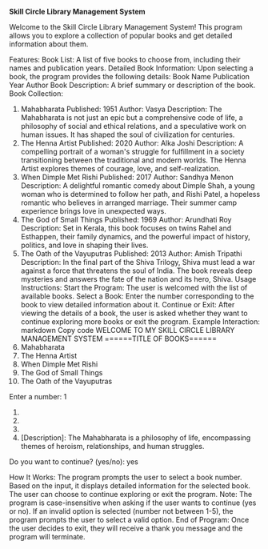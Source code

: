 **Skill Circle Library Management System**



Welcome to the Skill Circle Library Management System! This program allows you to explore a collection of popular books and get detailed information about them.

Features:
Book List: A list of five books to choose from, including their names and publication years.
Detailed Book Information: Upon selecting a book, the program provides the following details:
Book Name
Publication Year
Author
Book Description: A brief summary or description of the book.
Book Collection:
1. Mahabharata
Published: 1951
Author: Vasya
Description: The Mahabharata is not just an epic but a comprehensive code of life, a philosophy of social and ethical relations, and a speculative work on human issues. It has shaped the soul of civilization for centuries.
2. The Henna Artist
Published: 2020
Author: Alka Joshi
Description: A compelling portrait of a woman's struggle for fulfillment in a society transitioning between the traditional and modern worlds. The Henna Artist explores themes of courage, love, and self-realization.
3. When Dimple Met Rishi
Published: 2017
Author: Sandhya Menon
Description: A delightful romantic comedy about Dimple Shah, a young woman who is determined to follow her path, and Rishi Patel, a hopeless romantic who believes in arranged marriage. Their summer camp experience brings love in unexpected ways.
4. The God of Small Things
Published: 1969
Author: Arundhati Roy
Description: Set in Kerala, this book focuses on twins Rahel and Esthappen, their family dynamics, and the powerful impact of history, politics, and love in shaping their lives.
5. The Oath of the Vayuputras
Published: 2013
Author: Amish Tripathi
Description: In the final part of the Shiva Trilogy, Shiva must lead a war against a force that threatens the soul of India. The book reveals deep mysteries and answers the fate of the nation and its hero, Shiva.
Usage Instructions:
Start the Program: The user is welcomed with the list of available books.
Select a Book: Enter the number corresponding to the book to view detailed information about it.
Continue or Exit: After viewing the details of a book, the user is asked whether they want to continue exploring more books or exit the program.
Example Interaction:
markdown
Copy code
WELCOME TO MY SKILL CIRCLE LIBRARY MANAGEMENT SYSTEM
======TITLE OF BOOKS======
1. Mahabharata
2. The Henna Artist
3. When Dimple Met Rishi
4. The God of Small Things
5. The Oath of the Vayuputras

Enter a number: 1

1. [BOOK NAME]: Mahabharata
2. [Published]: 1951
3. [Author]: Vasya
4. [Description]: The Mahabharata is a philosophy of life, encompassing themes of heroism, relationships, and human struggles.

Do you want to continue? (yes/no): yes

How It Works:
The program prompts the user to select a book number.
Based on the input, it displays detailed information for the selected book.
The user can choose to continue exploring or exit the program.
Note:
The program is case-insensitive when asking if the user wants to continue (yes or no).
If an invalid option is selected (number not between 1-5), the program prompts the user to select a valid option.
End of Program:
Once the user decides to exit, they will receive a thank you message and the program will terminate.
